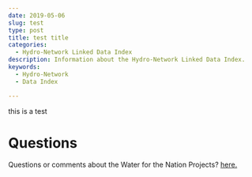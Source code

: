 ```yaml
---
date: 2019-05-06
slug: test
type: post
title: test title
categories:
  - Hydro-Network Linked Data Index
description: Information about the Hydro-Network Linked Data Index.
keywords:
  - Hydro-Network
  - Data Index 

---
```


this is a test

Questions
==========
Questions or comments about the Water for the Nation Projects? [here.](https://water.usgs.gov/contact/gsanswers?pemail=gs-w-ks_NWISWeb_Data_Inquiries&subject=Site+Number%3A+07144100&viewnote=%3CH1%3EUSGS+NWIS+Feedback+Request%3C%2FH1%3E%3Cp%3E%3Cb%3EPlease+enter+a+subject+in+the+form+below+that+briefly+summarizes+your+request%3C%2Fb%3E%3C%2Fp%3E) 
